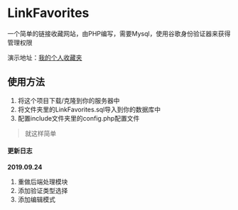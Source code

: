 # LinkFavorites
一个简单的链接收藏网站，由PHP编写，需要Mysql，使用谷歌身份验证器来获得管理权限

演示地址：[我的个人收藏夹](http://tt.r6s.site)

## 使用方法

1. 将这个项目下载/克隆到你的服务器中
2. 将文件夹里的LinkFavorites.sql导入到你的数据库中
3. 配置include文件夹里的config.php配置文件

> 就这样简单

#### 更新日志

**2019.09.24**

1. 重做后端处理模块
2. 添加验证类型选择
3. 添加编辑模式
